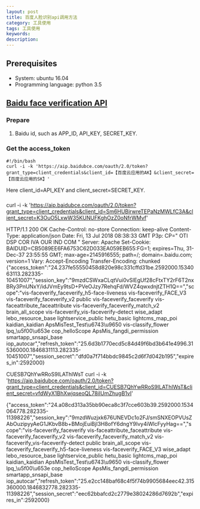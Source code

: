 ```yaml
---
layout: post
title: 百度人脸识别api调用方法
category: 工具使用
tags: 工具使用
keywords:
description:
---
```


## Prerequisites
- System: ubuntu 16.04
- Programming language: python 3.5

## [Baidu face verification API](http://ai.baidu.com/docs#/Face-Match-V3/top)

### Prepare
1. Baidu id, such as APP_ID, API_KEY, SECRET_KEY.

### Get the access_token

```
#!/bin/bash
curl -i -k 'https://aip.baidubce.com/oauth/2.0/token?grant_type=client_credentials&client_id=【百度云应用的AK】&client_secret=【百度云应用的SK】'
```

Here client_id=API_KEY and client_secret=SECRET_KEY.

###
curl -i -k 'https://aip.baidubce.com/oauth/2.0/token?grant_type=client_credentials&client_id=Sm6HUBirwreTEPaNzMWLfC3A&client_secret=K3OuO5LxwW35KUNUFKghOzZ0oNfrWMvf'

HTTP/1.1 200 OK
Cache-Control: no-store
Connection: keep-alive
Content-Type: application/json
Date: Fri, 13 Jul 2018 08:38:33 GMT
P3p: CP=" OTI DSP COR IVA OUR IND COM "
Server: Apache
Set-Cookie: BAIDUID=CB5089EE6FA6753C62D033EA059EB655:FG=1; expires=Thu, 31-Dec-37 23:55:55 GMT; max-age=2145916555; path=/; domain=.baidu.com; version=1
Vary: Accept-Encoding
Transfer-Encoding: chunked
{"access_token":"24.237fe55550458d820e98c331cffd31be.2592000.1534063113.282335-10451007","session_key":"9mzdCSWxaCLqtVui0vSlEgUf28cFtxTY2rF6T2nxBRy3PnUNxY\/idJVmEy9tsD+PVeOJzy7RehqFd\/WVZ4qwxdnjtZTH1Q==","scope":"vis-faceverify_faceverify_h5-face-liveness vis-faceverify_FACE_V3 vis-faceverify_faceverify_v2 public vis-faceverify_faceverify vis-faceattribute_faceattribute vis-faceverify_faceverify_match_v2 brain_all_scope vis-faceverify_vis-faceverify-detect wise_adapt lebo_resource_base lightservice_public hetu_basic lightcms_map_poi kaidian_kaidian ApsMisTest_Test\u6743\u9650 vis-classify_flower lpq_\u5f00\u653e cop_helloScope ApsMis_fangdi_permission smartapp_snsapi_base iop_autocar","refresh_token":"25.6d3b1770ecd5c84d49f6bd3b641e4996.315360000.1846831113.282335-10451007","session_secret":"dfd0a7f714bbdc9845c2d6f7d042b195","expires_in":2592000}

CUESB7QhYwRRoS9ILAThlWsT
curl -i -k 'https://aip.baidubce.com/oauth/2.0/token?grant_type=client_credentials&client_id=CUESB7QhYwRRoS9ILAThIWsT&client_secret=vfdWyX1BhXwjqseoQL78iIUmZhugB1vI'

{"access_token":"24.a08cd313a35bb90eca8c3f7cce603b39.2592000.1534064778.282335-11398226","session_key":"9mzdWuzjxk676UNEVDc1o2FJ\/smSNXEOPVUsZAbOuzipyyAeG1JKbvB8b+BMojEuiBjI3H8ofY6dngY9Ivy4iWlcFyyHag==","scope":"vis-faceverify_faceverify vis-faceattribute_faceattribute vis-faceverify_faceverify_v2 vis-faceverify_faceverify_match_v2 vis-faceverify_vis-faceverify-detect public brain_all_scope vis-faceverify_faceverify_h5-face-liveness vis-faceverify_FACE_V3 wise_adapt lebo_resource_base lightservice_public hetu_basic lightcms_map_poi kaidian_kaidian ApsMisTest_Test\u6743\u9650 vis-classify_flower lpq_\u5f00\u653e cop_helloScope ApsMis_fangdi_permission smartapp_snsapi_base iop_autocar","refresh_token":"25.e2cc148baf68c4f5f74b9905684eec42.315360000.1846832778.282335-11398226","session_secret":"eec62bbafcd2c2779e38024286d7692b","expires_in":2592000}
